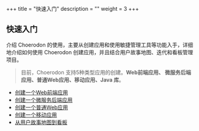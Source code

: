 +++
title = "快速入门"
description = ""
weight = 3
+++

## 快速入门

介绍 Choerodon 的使用，主要从创建应用和使用敏捷管理工具等功能入手，详细地介绍如何使用 Choerodon 创建应用，并且结合用户故事地图、迭代和看板管理项目。

> 目前，Choerodon 支持5种类型应用的创建。**Web前端应用、 微服务后端应用、普通Web应用、移动应用、Java 库**。

- <font>[创建一个Web前端应用](./microservice-front)</font>
- <font>[创建一个微服务后端应用](./microservice-front)</font>
- <font>[创建一个普通Web应用](./web-application)</font>
- <font>[创建一个移动应用](./mobile-application)</font>
- <font>[从用户故事地图到看板](./story-kanban)</font>